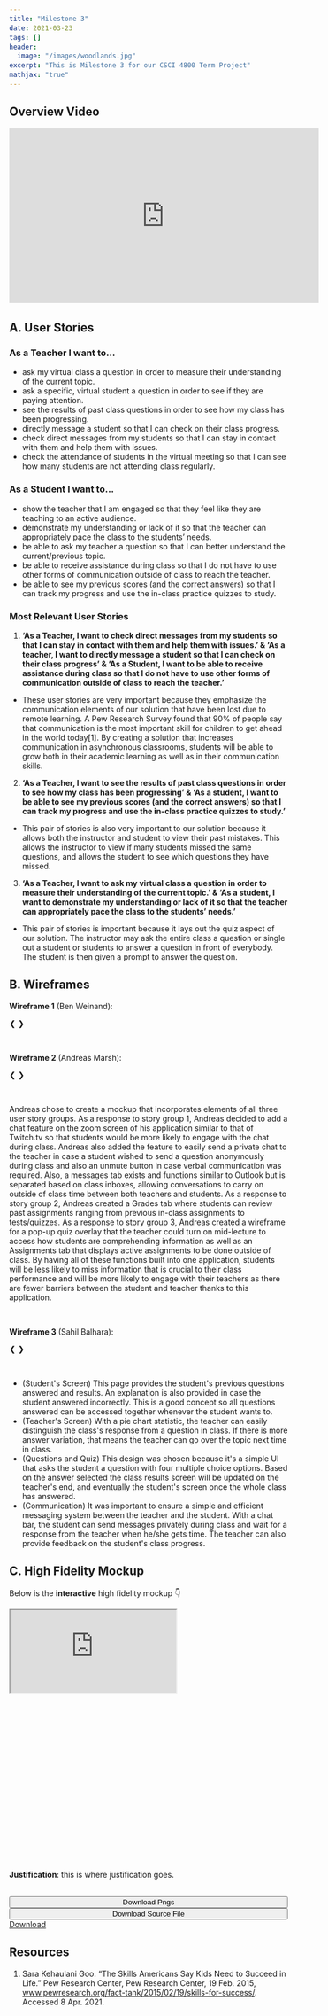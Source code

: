 ```yaml
---
title: "Milestone 3"
date: 2021-03-23
tags: []
header: 
  image: "/images/woodlands.jpg"
excerpt: "This is Milestone 3 for our CSCI 4800 Term Project"
mathjax: "true"
---
```

## Overview Video

<iframe src="https://www.youtube.com/embed/r6d3gZ4I4-U" width="560" height="315" frameborder="0"> </iframe>

## A. User Stories

### As a Teacher I want to...

  - ask my virtual class a question in order to measure their understanding of the current topic.
  - ask a specific, virtual student a question in order to see if they are paying attention.
  - see the results of past class questions in order to see how my class has been progressing.
  - directly message a student so that I can check on their class progress.
  - check direct messages from my students so that I can stay in contact with them and help them with issues.
  - check the attendance of students in the virtual meeting so that I can see how many students are not attending class regularly.

### As a Student I want to...

  - show the teacher that I am engaged so that they feel like they are teaching to an active audience.
  - demonstrate my understanding or lack of it so that the teacher can appropriately pace the class to the students’ needs. 
  - be able to ask my teacher a question so that I can better understand the current/previous topic.
  - be able to receive assistance during class so that I do not have to use other forms of communication outside of class to reach the teacher.
  - be able to see my previous scores (and the correct answers) so that I can track my progress and use the in-class practice quizzes to study.
 
### Most Relevant User Stories

1. **‘As a Teacher, I want to check direct messages from my students so that I can stay in contact with them and help them with issues.’ & ‘As a teacher, I want to directly message a student so that I can check on their class progress’ & ‘As a Student, I want to be able to receive assistance during class so that I do not have to use other forms of communication outside of class to reach the teacher.’**
  - These user stories are very important because they emphasize the communication elements of our solution that have been lost due to remote learning. A Pew Research Survey found that 90% of people say that communication is the most important skill for children to get ahead in the world today[1]. By creating a solution that increases communication in asynchronous classrooms, students will be able to grow both in their academic learning as well as in their communication skills.
2. **‘As a Teacher, I want to see the results of past class questions in order to see how my class has been progressing’ & ‘As a student, I want to be able to see my previous scores (and the correct answers) so that I can track my progress and use the in-class practice quizzes to study.’**
  - This pair of stories is also very important to our solution because it allows both the instructor and student to view their past mistakes. This allows the instructor to view if many students missed the same questions, and allows the student to see which questions they have missed.
3. **‘As a Teacher, I want to ask my virtual class a question in order to measure their understanding of the current topic.’ &  ‘As a student, I want to demonstrate my understanding or lack of it so that the teacher can appropriately pace the class to the students’ needs.’**
  - This pair of stories is important because it lays out the quiz aspect of our solution. The instructor may ask the entire class a question or single out a student or students to answer a question in front of everybody. The student is then given a prompt to answer the question.

## B. Wireframes

<html>
<head>
<meta name="viewport" content="width=device-width, initial-scale=1">
<style>
<!-- Add icon library -->
<link rel="stylesheet" href="https://cdnjs.cloudflare.com/ajax/libs/font-awesome/4.7.0/css/font-awesome.min.css">
* {box-sizing: border-box}
.mySlides1, .mySlides2, .mySlides3 {display: none}
img {vertical-align: middle;}

/* Slideshow container */
.slideshow-container {
  max-width: 1000px;
  position: relative;
  margin: auto;
}

/* Next & previous buttons */
.prev, .next {
  cursor: pointer;
  position: absolute;
  top: 50%;
  width: auto;
  padding: 16px;
  margin-top: -22px;
  color: #f2f2f2;
  text-shadow: -1px 0 black, 0 1px black, 1px 0 black, 0 -1px black, 0px 2px 8px #2e2e2e, 0px 2px 12px black;
  font-weight: bold;
  font-size: 18px;
  transition: 0.6s ease;
  border-radius: 0 3px 3px 0;
  user-select: none;
}

/* Position the "next button" to the right */
.next {
  right: 0;
  border-radius: 3px 0 0 3px;
}

/* On hover, add a black background color with a little bit see-through */
.prev:hover, .next:hover {
  background-color: rgba(0,0,0,0.8);
}

/* Caption text */
.text {
  color: #f2f2f2;
  text-shadow: -1px 0 black, 0 1px black, 1px 0 black, 0 -1px black, 0px 2px 8px #2e2e2e, 0px 2px 12px black;
  font-size: 15px;
  padding: 8px 12px;
  position: absolute;
  bottom: 8px;
  width: 100%;
  text-align: center;
}

/* Number text (1/3 etc) */
.numbertext {
  color: #f2f2f2;
  text-shadow: -1px 0 black, 0 1px black, 1px 0 black, 0 -1px black, 0px 2px 8px #2e2e2e, 0px 2px 12px black;
  font-size: 12px;
  padding: 8px 12px;
  position: absolute;
  top: 0;
}

/* The dots/bullets/indicators */
.dot {
  cursor: pointer;
  height: 15px;
  width: 15px;
  margin: 0 2px;
  background-color: #bbb;
  border-radius: 50%;
  display: inline-block;
  transition: background-color 0.6s ease;
}

.active, .dot:hover {
  background-color: #717171;
}

/* Fading animation */
.fade {
  -webkit-animation-name: fade;
  -webkit-animation-duration: 1.5s;
  animation-name: fade;
  animation-duration: 1.5s;
}

@-webkit-keyframes fade {
  from {opacity: .4} 
  to {opacity: 1}
}

@keyframes fade {
  from {opacity: .4} 
  to {opacity: 1}
}

/* On smaller screens, decrease text size */
@media only screen and (max-width: 300px) {
  .prev, .next,.text {font-size: 11px}
}

.iframe-embed {
    position: absolute;
    top: 0;
    left: 0;
    bottom: 0;
    height: 100%;
    width: 100%;
    border: 0;
}
.iframe-embed-wrapper {
    position: relative;
    display: block;
    padding: 0;
    overflow: hidden;
}
.iframe-embed-responsive-16by9 {
    padding-bottom: 56.25%;
}

.btn {
  background-color: DodgerBlue;
  border: none;
  color: white;
  padding: 12px 30px;
  cursor: pointer;
  font-size: 20px;
}

/* Darker background on mouse-over */
.btn:hover {
  background-color: RoyalBlue;
}
</style>
</head>
<body>

<p><strong>Wireframe 1</strong> (Ben Weinand):</p>
<!-- Slideshow container -->
<div class="slideshow-container">

  <!-- Full-width images with number and caption text -->
  <div class="mySlides1">
    <div class="numbertext">1 / 9</div>
    <img src="/images/BenWeinandMod3/1.png" style="width:100%">
    <div class="text">Home Screen</div>
  </div>

  <div class="mySlides1">
    <div class="numbertext">2 / 9</div>
    <img src="/images/BenWeinandMod3/2.png" style="width:100%">
    <div class="text">Messages Tab</div>
  </div>

  <div class="mySlides1">
    <div class="numbertext">3 / 9</div>
    <img src="/images/BenWeinandMod3/3.png" style="width:100%">
    <div class="text">Grades Overview (Student)</div>
  </div>
                     
  <div class="mySlides1">
    <div class="numbertext">4 / 9</div>
    <img src="/images/BenWeinandMod3/4.png" style="width:100%">
    <div class="text">Grades Overview (Teacher)</div>
  </div>
                    
  <div class="mySlides1">
    <div class="numbertext">5 / 9</div>
    <img src="/images/BenWeinandMod3/5.png" style="width:100%">
    <div class="text">Group Zoom</div>
  </div>
                     
  <div class="mySlides1">
    <div class="numbertext">6 / 9</div>
    <img src="/images/BenWeinandMod3/6.png" style="width:100%">
    <div class="text">Teacher Zoom</div>
  </div>
                    
  <div class="mySlides1">
    <div class="numbertext">7 / 9</div>
    <img src="/images/BenWeinandMod3/7.png" style="width:100%">
    <div class="text">Fullscreen Zoom</div>
  </div>
                    
  <div class="mySlides1">
    <div class="numbertext">8 / 9</div>
    <img src="/images/BenWeinandMod3/8.png" style="width:100%">
    <div class="text">Pop-up Quiz</div>
  </div>
                    
  <div class="mySlides1">
    <div class="numbertext">9 / 9</div>
    <img src="/images/BenWeinandMod3/9.png" style="width:100%">
    <div class="text">Quiz Tab</div>
  </div>

  <!-- Next and previous buttons -->
  <a class="prev" onclick="plusSlides(-1, 0)">&#10094;</a>
  <a class="next" onclick="plusSlides(1, 0)">&#10095;</a>
</div>

<!-- The dots/circles -->
<div style="text-align:center">
  <span class="dot" onclick="currentSlide(1, 0)"></span>
  <span class="dot" onclick="currentSlide(2, 0)"></span>
  <span class="dot" onclick="currentSlide(3, 0)"></span>
  <span class="dot" onclick="currentSlide(4, 0)"></span>
  <span class="dot" onclick="currentSlide(5, 0)"></span>
  <span class="dot" onclick="currentSlide(6, 0)"></span>
  <span class="dot" onclick="currentSlide(7, 0)"></span>
  <span class="dot" onclick="currentSlide(8, 0)"></span>
  <span class="dot" onclick="currentSlide(9, 0)"></span>
</div>
<br>

<p><strong>Wireframe 2</strong> (Andreas Marsh):</p>
<!-- Slideshow container -->
<div class="slideshow-container">

  <!-- Full-width images with number and caption text -->
  <div class="mySlides2">
    <div class="numbertext">1 / 5</div>
    <img src="/images/AndreasMarshMod3/zoomScreen.png" style="width:100%">
    <div class="text">Zoom Screen</div>
  </div>

  <div class="mySlides2">
    <div class="numbertext">2 / 5</div>
    <img src="/images/AndreasMarshMod3/messagesScreen.png" style="width:100%">
    <div class="text">Messages Screen</div>
  </div>
  
  <div class="mySlides2">
    <div class="numbertext">3 / 5</div>
    <img src="/images/AndreasMarshMod3/assignmentsScreen.png" style="width:100%">
    <div class="text">Assignments Screen</div>
  </div>
  
  <div class="mySlides2">
    <div class="numbertext">4 / 5</div>
    <img src="/images/AndreasMarshMod3/gradesScreen.png" style="width:100%">
    <div class="text">Grades Screen</div>
  </div>
  
  <div class="mySlides2">
    <div class="numbertext">5 / 5</div>
    <img src="/images/AndreasMarshMod3/zoomPopupQuiz.png" style="width:100%">
    <div class="text">Pop-up Quiz Overlay</div>
  </div>

  <!-- Next and previous buttons -->
  <a class="prev" onclick="plusSlides(-1, 1)">&#10094;</a>
  <a class="next" onclick="plusSlides(1, 1)">&#10095;</a>
</div>

<!-- The dots/circles -->
<div style="text-align:center">
  <span class="dot" onclick="currentSlide(1, 1)"></span>
  <span class="dot" onclick="currentSlide(2, 1)"></span>
  <span class="dot" onclick="currentSlide(3, 1)"></span>
  <span class="dot" onclick="currentSlide(4, 1)"></span>
  <span class="dot" onclick="currentSlide(5, 1)"></span>
</div>
<br>
<p>Andreas chose to create a mockup that incorporates elements of all three user story groups. As a response to story group 1, Andreas decided to add a chat feature on the zoom screen of his application similar to that of Twitch.tv so that students would be more likely to engage with the chat during class. Andreas also added the feature to easily send a private chat to the teacher in case a student wished to send a question anonymously during class and also an unmute button in case verbal communication was required. Also, a messages tab exists and functions similar to Outlook but is separated based on class inboxes, allowing conversations to carry on outside of class time between both teachers and students. As a response to story group 2, Andreas created a Grades tab where students can review past assignments ranging from previous in-class assignments to tests/quizzes. As a response to story group 3, Andreas created a wireframe for a pop-up quiz overlay that the teacher could turn on mid-lecture to access how students are comprehending information as well as an Assignments tab that displays active assignments to be done outside of class. By having all of these functions built into one application, students will be less likely to miss information that is crucial to their class performance and will be more likely to engage with their teachers as there are fewer barriers between the student and teacher thanks to this application.</p>
<br>

<p><strong>Wireframe 3</strong> (Sahil Balhara):</p>
<!-- Slideshow container -->
<div class="slideshow-container">

  <!-- Full-width images with number and caption text -->
  <div class="mySlides3">
    <div class="numbertext">1 / 4</div>
    <img src="/images/SahilBalharaMod3/1.png" style="width:100%">
    <div class="text">Student's Screen</div>
  </div>

  <div class="mySlides3">
    <div class="numbertext">2 / 4</div>
    <img src="/images/SahilBalharaMod3/2.png" style="width:100%">
    <div class="text">Teacher's Screen</div>
  </div>

  <div class="mySlides3">
    <div class="numbertext">3 / 4</div>
    <img src="/images/SahilBalharaMod3/3.png" style="width:100%">
    <div class="text">Questions and Quiz</div>
  </div>
  
  <div class="mySlides3">
    <div class="numbertext">4 / 4</div>
    <img src="/images/SahilBalharaMod3/4.png" style="width:100%">
    <div class="text">Communication</div>
  </div>

  <!-- Next and previous buttons -->
  <a class="prev" onclick="plusSlides(-1, 2)">&#10094;</a>
  <a class="next" onclick="plusSlides(1, 2)">&#10095;</a>
</div>

<!-- The dots/circles -->
<div style="text-align:center">
  <span class="dot" onclick="currentSlide(1, 2)"></span>
  <span class="dot" onclick="currentSlide(2, 2)"></span>
  <span class="dot" onclick="currentSlide(3, 2)"></span>
  <span class="dot" onclick="currentSlide(4, 2)"></span>
</div>

<br>
<ul>
<li>(Student's Screen) This page provides the student's previous questions answered and results. An explanation is also provided in case the student answered incorrectly. This is a good concept so all questions answered can be accessed together whenever the student wants to.</li>
<li>(Teacher's Screen) With a pie chart statistic, the teacher can easily distinguish the class's response from a question in class. If there is more answer variation, that means the teacher can go over the topic next time in class.</li>
<li>(Questions and Quiz) This design was chosen because it's a simple UI that asks the student a question with four multiple choice options. Based on the answer selected the class results screen will be updated on the teacher's end, and eventually the student's screen once the whole class has answered.</li>
<li>(Communication) It was important to ensure a simple and efficient messaging system between the teacher and the student. With a chat bar, the student can send messages privately during class and wait for a response from the teacher when he/she gets time. The teacher can also provide feedback on the student's class progress.</li>
</ul>

<h2>C. High Fidelity Mockup</h2>
<p>Below is the <strong>interactive</strong> high fidelity mockup 👇</p>

<div class="iframe-embed-wrapper iframe-embed-responsive-16by9">
    <iframe class="iframe-embed" src="https://xd.adobe.com/embed/06691ec8-755b-4559-8d83-bac0ba1f8e20-533a/"></iframe>
</div>
<br>
<p><strong>Justification</strong>: this is where justification goes.</p>
<br>
<button class="btn" style="width:100%" download="/images/MockupMod3.zip"><i class="fa fa-download"></i> Download Pngs
</button>
<br>
<button class="btn" style="width:100%" download="/images/MockupMod3.zip"><i class="fa fa-download"></i> Download Source File
</button>
<a href="/images/MockupMod3.zip" download="MockupMod3.zip">Download</a>

<script>
var slideIndex = [1,1,1];
var slideId = ["mySlides1", "mySlides2", "mySlides3"]
showSlides(1, 0);
showSlides(1, 1);
showSlides(1, 2);
  
function plusSlides(n, no) {
  showSlides(slideIndex[no] += n, no);
}

function currentSlide(n, no) {
  showSlides(slideIndex[no] = n, no);
}

function showSlides(n, no) {
  var i;
  var x = document.getElementsByClassName(slideId[no]);
  var dots = document.getElementsByClassName("dot");
  if (n > x.length) {slideIndex[no] = 1}    
  if (n < 1) {slideIndex[no] = x.length}
  for (i = 0; i < x.length; i++) {
      x[i].style.display = "none";  
  }
  for (i = 0; i < dots.length; i++) {
      dots[i].className = dots[i].className.replace(" active", "");
  }
  x[slideIndex[no]-1].style.display = "block";  
  dots[slideIndex[no]-1].className += " active";
}
</script>

</body>
</html> 

## Resources

1. Sara Kehaulani Goo. “The Skills Americans Say Kids Need to Succeed in Life.” Pew Research Center, Pew Research Center, 19 Feb. 2015, www.pewresearch.org/fact-tank/2015/02/19/skills-for-success/. Accessed 8 Apr. 2021.
